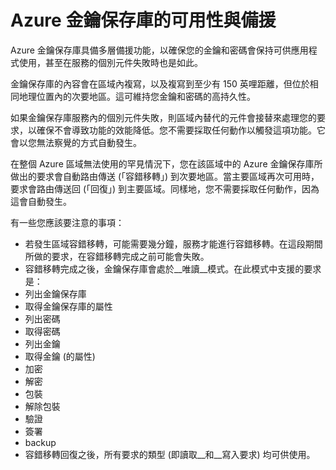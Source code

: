 <properties
	pageTitle="發生影響 Azure 金鑰保存庫的 Azure 服務中斷事件時該怎麼辦 | Microsoft Azure"
	description="了解發生影響 Azure 金鑰保存庫的 Azure 服務中斷事件時該怎麼辦。"
	services="key-vault"
	documentationCenter=""
	authors="adamglick"
	manager="mbaldwin"
	editor=""/>

<tags
	ms.service="key-vault"
	ms.workload="key-vault"
	ms.tgt_pltfrm="na"
	ms.devlang="na"
	ms.topic="article"
	ms.date="08/26/2016"
	ms.author="sumedhb;aglick"/>


# Azure 金鑰保存庫的可用性與備援

Azure 金鑰保存庫具備多層備援功能，以確保您的金鑰和密碼會保持可供應用程式使用，甚至在服務的個別元件失敗時也是如此。

金鑰保存庫的內容會在區域內複寫，以及複寫到至少有 150 英哩距離，但位於相同地理位置內的次要地區。這可維持您金鑰和密碼的高持久性。

如果金鑰保存庫服務內的個別元件失敗，則區域內替代的元件會接替來處理您的要求，以確保不會導致功能的效能降低。您不需要採取任何動作以觸發這項功能。它會以您無法察覺的方式自動發生。

在整個 Azure 區域無法使用的罕見情況下，您在該區域中的 Azure 金鑰保存庫所做出的要求會自動路由傳送 (「容錯移轉」) 到次要地區。當主要區域再次可用時，要求會路由傳送回 (「回復」) 到主要區域。同樣地，您不需要採取任何動作，因為這會自動發生。

有一些您應該要注意的事項：

* 若發生區域容錯移轉，可能需要幾分鐘，服務才能進行容錯移轉。在這段期間所做的要求，在容錯移轉完成之前可能會失敗。
* 容錯移轉完成之後，金鑰保存庫會處於__唯讀__模式。在此模式中支援的要求是：
 * 列出金鑰保存庫
 * 取得金鑰保存庫的屬性
 * 列出密碼
 * 取得密碼
 * 列出金鑰
 * 取得金鑰 (的屬性)
 * 加密
 * 解密
 * 包裝
 * 解除包裝
 * 驗證
 * 簽署
 * backup
* 容錯移轉回復之後，所有要求的類型 (即讀取__和__寫入要求) 均可供使用。

<!---HONumber=AcomDC_0831_2016-->